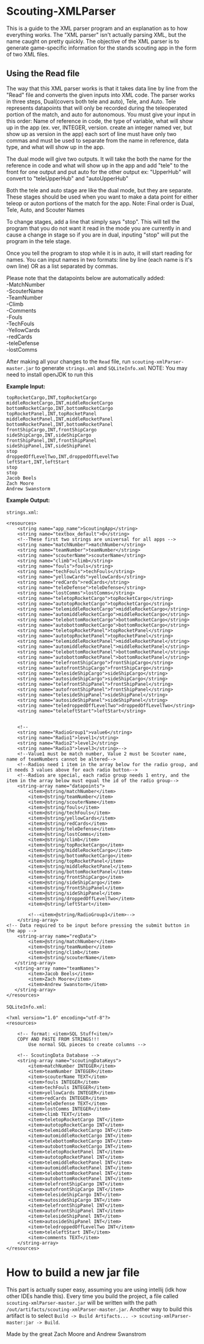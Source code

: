 # Scouting-XMLParser
This is a guide to the XML parser program and an explanation as to how everything works.
The "XML parser" isn't actually parsing XML, but the name caught on pretty quickly.
The objective of the XML parser is to generate game-specific information for the stands scouting app in
the form of two XML files.
## Using the Read file
The way that this XML parser works is that it takes data line by line from the "Read" file and converts the given inputs into XML code.
The parser works in three steps, Dual(covers both tele and auto), Tele, and Auto. Tele represents datapoints that will only be
recorded during the teleoperated portion of the match, and auto for autonomous.
You must give your input in this order: Name of reference in code, the type of variable, what will show up in the app
(ex. ver, INTEGER, version. create an integer named ver, but show up as version in the app)
each sort of line must have only two commas and must be used to separate from the name in reference, data type, and
what will show up in the app.

The dual mode will give two outputs. It will take the both the name for the reference in code and what will show
up in the app and add "tele" to the front for one output and put auto for the other output
ex: "UpperHub" will convert to "teleUpperHub" and "autoUpperHub"

Both the tele and auto stage are like the dual mode, but they are separate. These stages should be used when you want to make
a data point for either teleop or auton portions of the match for the app.
Note: Final order is Dual, Tele, Auto, and Scouter Names

To change stages, add a line that simply says "stop". This will tell the program that you do not want it
read in the mode you are currently in and cause a change in stage so if you are in dual, inputing "stop" will put
the program in the tele stage.

Once you tell the program to stop while it is in auto, it will start reading for names. You can input names in two formats:
line by line (each name is it's own line) OR as a list separated by commas.

Please note that the datapoints below are automatically added:<br>
-MatchNumber<br>
-ScouterName<br>
-TeamNumber<br>
-Climb<br>
-Comments<br>
-Fouls<br>
-TechFouls<br>
-YellowCards<br>
-redCards<br>
-teleDefense<br>
-lostComms<br>

After making all your changes to the `Read` file, run `scouting-xmlParser-master.jar` to generate `strings.xml` and `SQLiteInfo.xml`
NOTE: You may need to install openJDK to run this

**Example Input:**
```
topRocketCargo,INT,topRocketCargo
middleRocketCargo,INT,middleRocketCargo
bottomRocketCargo,INT,bottomRocketCargo
topRocketPanel,INT,topRocketPanel
middleRocketPanel,INT,middleRocketPanel
bottomRocketPanel,INT,bottomRocketPanel
frontShipCargo,INT,frontShipCargo
sideShipCargo,INT,sideShipCargo
frontShipPanel,INT,frontShipPanel
sideShipPanel,INT,sideShipPanel
stop
droppedOffLevelTwo,INT,droppedOffLevelTwo
leftStart,INT,leftStart
stop
stop
Jacob Beels
Zach Moore
Andrew Swanstorm
```
**Example Output:**

`strings.xml`:
```
<resources>
    <string name="app_name">ScoutingApp</string>
    <string name="textbox_default">0</string>
    <!--These first two strings are universal for all apps -->
    <string name="matchNumber">matchNumber</string>
    <string name="teamNumber">teamNumber</string>
    <string name="scouterName">scouterName</string>
    <string name="climb">climb</string>
    <string name="fouls">fouls</string>
    <string name="techFouls">techFouls</string>
    <string name="yellowCards">yellowCards</string>
    <string name="redCards">redCards</string>
    <string name="teleDefense">teleDefense</string>
    <string name="lostComms">lostComms</string>
    <string name="teletopRocketCargo">topRocketCargo</string>
    <string name="autotopRocketCargo">topRocketCargo</string>
    <string name="telemiddleRocketCargo">middleRocketCargo</string>
    <string name="automiddleRocketCargo">middleRocketCargo</string>
    <string name="telebottomRocketCargo">bottomRocketCargo</string>
    <string name="autobottomRocketCargo">bottomRocketCargo</string>
    <string name="teletopRocketPanel">topRocketPanel</string>
    <string name="autotopRocketPanel">topRocketPanel</string>
    <string name="telemiddleRocketPanel">middleRocketPanel</string>
    <string name="automiddleRocketPanel">middleRocketPanel</string>
    <string name="telebottomRocketPanel">bottomRocketPanel</string>
    <string name="autobottomRocketPanel">bottomRocketPanel</string>
    <string name="telefrontShipCargo">frontShipCargo</string>
    <string name="autofrontShipCargo">frontShipCargo</string>
    <string name="telesideShipCargo">sideShipCargo</string>
    <string name="autosideShipCargo">sideShipCargo</string>
    <string name="telefrontShipPanel">frontShipPanel</string>
    <string name="autofrontShipPanel">frontShipPanel</string>
    <string name="telesideShipPanel">sideShipPanel</string>
    <string name="autosideShipPanel">sideShipPanel</string>
    <string name="teledroppedOffLevelTwo">droppedOffLevelTwo</string>
    <string name="teleleftStart">leftStart</string>


    <!--
    <string name="RadioGroup1">value6</string>
    <string name="Radio1">level1</string>
    <string name="Radio2">level2</string>
    <string name="Radio3">level3</string>-->
    <!--Value1 must be match number, Value 2 must be Scouter name, name of teamNumbers cannot be altered-->
    <!--Radios need 1 item in the array below for the radio group, and it needs 3 values above for each radio button-->
    <!--Radios are special, each radio group needs 1 entry, and the item in the array below must equal the id of the radio group-->
    <string-array name="datapoints">
        <item>@string/matchNumber</item>
        <item>@string/teamNumber</item>
        <item>@string/scouterName</item>
        <item>@string/fouls</item>
        <item>@string/techFouls</item>
        <item>@string/yellowCards</item>
        <item>@string/redCards</item>
        <item>@string/teleDefense</item>
        <item>@string/lostComms</item>
        <item>@string/climb</item>
        <item>@string/topRocketCargo</item>
        <item>@string/middleRocketCargo</item>
        <item>@string/bottomRocketCargo</item>
        <item>@string/topRocketPanel</item>
        <item>@string/middleRocketPanel</item>
        <item>@string/bottomRocketPanel</item>
        <item>@string/frontShipCargo</item>
        <item>@string/sideShipCargo</item>
        <item>@string/frontShipPanel</item>
        <item>@string/sideShipPanel</item>
        <item>@string/droppedOffLevelTwo</item>
        <item>@string/leftStart</item>

        <!--<item>@string/RadioGroup1</item>-->
    </string-array>
<!-- Data required to be input before pressing the submit button in the app -->
    <string-array name="reqData">
        <item>@string/matchNumber</item>
        <item>@string/teamNumber</item>
        <item>@string/climb</item>
        <item>@string/scouterName</item>
   </string-array>
   <string-array name="teamNames"> 
        <item>Jacob Beels</item>
        <item>Zach Moore</item>
        <item>Andrew Swanstorm</item>
   </string-array> 
</resources>
```
`SQLiteInfo.xml`:
```
<?xml version="1.0" encoding="utf-8"?>
<resources>

    <!-- format: <item>SQL Stuff<item/>
    COPY AND PASTE FROM STRINGS!!!
        Use normal SQL pieces to create columns -->

    <!-- ScoutingData Database -->
    <string-array name="scoutingDataKeys">
        <item>matchNumber INTEGER</item>
        <item>teamNumber INTEGER</item>
        <item>scouterName TEXT</item>
        <item>fouls INTEGER</item>
        <item>techFouls INTEGER</item>
        <item>yellowCards INTEGER</item>
        <item>redCards INTEGER</item>
        <item>teleDefense TEXT</item>
        <item>lostComms INTEGER</item>
        <item>climb TEXT</item>
        <item>teletopRocketCargo INT</item>
        <item>autotopRocketCargo INT</item>
        <item>telemiddleRocketCargo INT</item>
        <item>automiddleRocketCargo INT</item>
        <item>telebottomRocketCargo INT</item>
        <item>autobottomRocketCargo INT</item>
        <item>teletopRocketPanel INT</item>
        <item>autotopRocketPanel INT</item>
        <item>telemiddleRocketPanel INT</item>
        <item>automiddleRocketPanel INT</item>
        <item>telebottomRocketPanel INT</item>
        <item>autobottomRocketPanel INT</item>
        <item>telefrontShipCargo INT</item>
        <item>autofrontShipCargo INT</item>
        <item>telesideShipCargo INT</item>
        <item>autosideShipCargo INT</item>
        <item>telefrontShipPanel INT</item>
        <item>autofrontShipPanel INT</item>
        <item>telesideShipPanel INT</item>
        <item>autosideShipPanel INT</item>
        <item>teledroppedOffLevelTwo INT</item>
        <item>teleleftStart INT</item>
        <item>comments TEXT</item>
    </string-array>
</resources>
```

# How to build a new jar file
This part is actually super easy, assuming you are using intellij (idk how other IDEs handle this).
Every time you build the project, a file called `scouting-xmlParser-master.jar` will be written with the path `/out/artifacts/scouting-xmlParser-master.jar`.
Another way to build this artifact is to select `Build -> Build Artifacts... -> scouting-xmlParser-master:jar -> Build`.


Made by the great Zach Moore and Andrew Swanstrom

